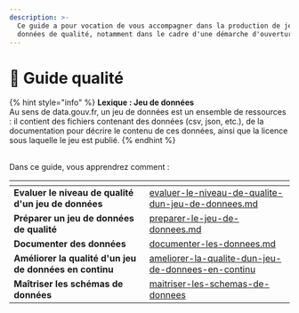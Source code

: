 ```yaml
---
description: >-
  Ce guide a pour vocation de vous accompagner dans la production de jeux de
  données de qualité, notamment dans le cadre d'une démarche d'ouverture.
---
```


# 💎 Guide qualité

{% hint style="info" %}
**Lexique : Jeu de données**\
Au sens de data.gouv.fr, un jeu de données est un ensemble de ressources : il contient des fichiers contenant des données (csv, json, etc.), de la documentation pour décrire le contenu de ces données, ainsi que la licence sous laquelle le jeu est publié.
{% endhint %}

\
Dans ce guide, vous apprendrez comment :&#x20;

<table data-card-size="large" data-column-title-hidden data-view="cards"><thead><tr><th></th><th data-hidden data-card-target data-type="content-ref"></th></tr></thead><tbody><tr><td><strong>Evaluer le niveau de qualité d'un jeu de données</strong></td><td><a href="../../publier-des-donnees/guide-qualite/evaluer-le-niveau-de-qualite-dun-jeu-de-donnees.md">evaluer-le-niveau-de-qualite-dun-jeu-de-donnees.md</a></td></tr><tr><td><strong>Préparer un jeu de données de qualité</strong></td><td><a href="../../guide-qualite/preparer-le-jeu-de-donnees.md">preparer-le-jeu-de-donnees.md</a></td></tr><tr><td><strong>Documenter des données</strong></td><td><a href="../../guide-qualite/documenter-les-donnees.md">documenter-les-donnees.md</a></td></tr><tr><td><strong>Améliorer la qualité d'un jeu de données en continu</strong></td><td><a href="../../publier-des-donnees/guide-qualite/ameliorer-la-qualite-dun-jeu-de-donnees-en-continu/">ameliorer-la-qualite-dun-jeu-de-donnees-en-continu</a></td></tr><tr><td><strong>Maîtriser les schémas de données</strong></td><td><a href="../../publier-des-donnees/guide-qualite/maitriser-les-schemas-de-donnees/">maitriser-les-schemas-de-donnees</a></td></tr></tbody></table>
